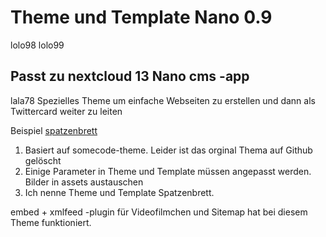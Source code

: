 

# Theme und Template Nano 0.9
lolo98 lolo99
## Passt zu nextcloud 13 Nano cms -app 
lala78
Spezielles Theme um einfache Webseiten zu erstellen  und dann als Twittercard weiter zu leiten

Beispiel [spatzenbrett](https://spatzenbrett.untergang.de)

1. Basiert auf somecode-theme. Leider ist das orginal Thema auf Github gelöscht
2. Einige Parameter in Theme und Template müssen angepasst werden. Bilder in assets austauschen
3. Ich nenne Theme und Template Spatzenbrett.

embed + xmlfeed -plugin für Videofilmchen und Sitemap hat bei diesem Theme funktioniert.
